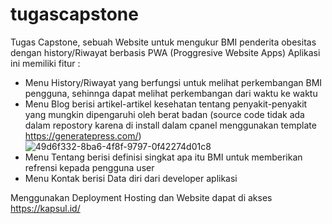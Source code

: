 # tugascapstone
Tugas Capstone,
sebuah Website untuk mengukur BMI penderita obesitas dengan history/Riwayat berbasis PWA (Proggresive Website Apps)
Aplikasi ini memiliki fitur :
  - Menu History/Riwayat yang berfungsi untuk melihat perkembangan BMI pengguna, sehinnga dapat melihat perkembangan dari waktu ke waktu
  - Menu Blog berisi artikel-artikel kesehatan tentang penyakit-penyakit yang mungkin dipengaruhi oleh berat badan (source code tidak ada dalam repostory karena di install dalam cpanel menggunakan template https://generatepress.com/)
![49d6f332-8ba6-4f8f-9797-0f42274d01c8](https://user-images.githubusercontent.com/57336670/147187551-425f2b31-e32c-4454-ba82-c7c85e6a3357.jpg)
  - Menu Tentang berisi definisi singkat apa itu BMI untuk memberikan refrensi kepada pengguna user
  - Menu Kontak berisi Data diri dari developer aplikasi

Menggunakan Deployment Hosting dan Website dapat di akses https://kapsul.id/
